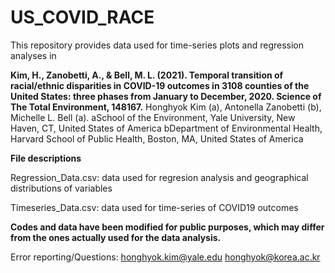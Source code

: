 # US_COVID_RACE

This repository provides data used for time-series plots and regression analyses in 

**Kim, H., Zanobetti, A., & Bell, M. L. (2021). Temporal transition of racial/ethnic disparities in COVID-19 outcomes in 3108 counties of the United States: three phases from January to December, 2020. Science of The Total Environment, 148167.**
Honghyok Kim (a), Antonella Zanobetti (b), Michelle L. Bell (a).
aSchool of the Environment, Yale University, New Haven, CT, United States of America 
bDepartment of Environmental Health, Harvard School of Public Health, Boston, MA, United States of America

**File descriptions**

Regression_Data.csv: data used for regresion analysis and geographical distributions of variables

Timeseries_Data.csv: data used for time-series of COVID19 outcomes

**Codes and data have been modified for public purposes, which may differ from the ones actually used for the data analysis.**

Error reporting/Questions: honghyok.kim@yale.edu
honghyok@korea.ac.kr

